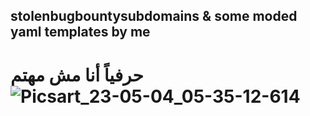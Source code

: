 ## stolenbugbountysubdomains & some moded yaml templates by me
# حرفياً أنا مش مهتم![Picsart_23-05-04_05-35-12-614](https://github.com/Hunt3r0x/stolenbugbountysubdomains/assets/106396603/fe2c8dfa-8674-4062-8c41-898a3ea721e3)


